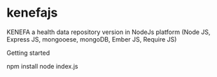 kenefajs
========

KENEFA a health data repository version in NodeJs platform (Node JS, Express JS, mongooese, mongoDB, Ember JS, Require JS)

Getting started

npm install
node index.js
